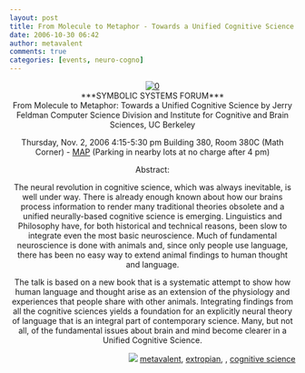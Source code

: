 ```yaml
---
layout: post
title: From Molecule to Metaphor - Towards a Unified Cognitive Science
date: 2006-10-30 06:42
author: metavalent
comments: true
categories: [events, neuro-cogno]
---
```

<!--Lead Photo -->
<div align="center"><a href="https://symsys.stanford.edu/ssp_static?page=forum.html">
<div style="text-align:center;"><img border="0" alt="0" src="https://metavalent.info/images/ssp.logo.gif" /></div>
</a><!-- Commentary --></div>
<div align="center"></div>
<div align="center">***SYMBOLIC SYSTEMS FORUM***</div>
<div align="center">From Molecule to Metaphor: Towards a Unified Cognitive Science
by Jerry Feldman
Computer Science Division and Institute for Cognitive and Brain Sciences, UC Berkeley

Thursday, Nov. 2, 2006
4:15-5:30 pm
Building 380, Room 380C (Math Corner) - <a href="https://campus-map.stanford.edu/index.cfm?ID=01-380">MAP</a>
(Parking in nearby lots at no charge after 4 pm)

Abstract:

The neural revolution in cognitive science, which was always inevitable, is well under way. There is already enough known about how our brains process information to render many traditional theories obsolete and a unified neurally-based cognitive science is emerging. Linguistics and Philosophy have, for both historical and technical reasons, been slow to integrate even the most basic neuroscience. Much of fundamental neuroscience is done with animals and, since only people use language, there has been no easy way to extend animal findings to human thought and language.

The talk is based on a new book that is a systematic attempt to show how human language and thought arise as an extension of the physiology and experiences that people share with other animals. Integrating findings from all the cognitive sciences yields a foundation for an explicitly neural theory of language that is an integral part of contemporary science. Many, but not all, of the fundamental issues about brain and mind become clearer in a Unified Cognitive Science.</div>
<!-- Tags -->
<div align="right"><img border="0" src="https://metavalent.info/images/technorati.bug.10x10.jpg" /> <a rel="tag" href="https://technorati.com/tag/metavalent">metavalent</a>, <a rel="tag" href="https://technorati.com/tag/extropian">extropian</a>, , <a rel="tag" href="https://technorati.com/tag/cognitive+science">cognitive science</a></div>
<!-- //End Tags -->

